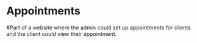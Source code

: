 # Appointments

#Part of a website where the admin could set up appointments for clients and the client could view their appointment. 
